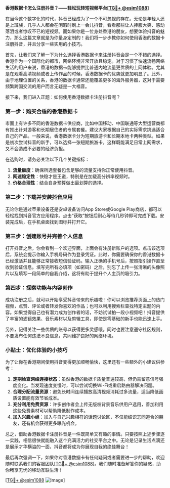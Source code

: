 **香港数据卡怎么注册抖音？——轻松玩转短视频平台[[TG💪+ @esim1088](https://t.me/s/esim1088)]**

在当今这个数字化的时代，抖音已经成为了一个不可忽视的存在。无论是年轻人还是上班族，几乎人人都会在闲暇时刷上一会儿抖音，看看那些让人捧腹大笑、感动落泪或者惊叹不已的短视频。而如果你是一位身处香港的朋友，想要体验抖音的魅力，那么这篇文章就是为你量身定制的！我们将一步步教你如何使用香港的数据卡注册抖音，并且分享一些实用的小技巧。

首先，让我们来了解一下为什么选择香港数据卡来注册抖音会是一个不错的选择。香港作为一个国际化的都市，网络环境非常开放且稳定。对于习惯了快速流畅网络生活的用户来说，香港的数据卡能够提供比普通内地流量更优质的上网体验。尤其是在观看高清视频或者上传作品的时候，香港数据卡的优势就更加明显了。此外，由于地理位置的关系，香港的数据卡通常还能覆盖更多的海外服务器，这对于需要频繁跨国交流的用户而言无疑是一大福音。

接下来，我们进入正题：如何使用香港数据卡注册抖音呢？

### 第一步：购买合适的香港数据卡

市面上有许多不同的香港数据卡供应商，比如中国移动、中国联通等大型运营商都有推出针对游客和长期居住者的专属套餐。建议大家根据自己的实际需求挑选适合自己的产品。一般来说，香港数据卡分为短期旅游卡和长期本地卡两种类型。如果是初次尝试抖音的新手，可以选择一张短期旅游卡，这样既能满足日常上网需求，又不会造成不必要的经济负担。

在选购时，请务必关注以下几个关键指标：
1. **流量额度**：确保所选套餐包含足够的流量支持你正常使用抖音。
2. **网速稳定性**：快稳才是王道，特别是在加载高分辨率视频时。
3. **价格合理性**：结合自身预算做出最划算的选择。

### 第二步：下载并安装抖音应用

无论你是通过苹果设备还是安卓设备访问App Store或Google Play商店，都可以轻松找到抖音官方应用程序。点击“获取”按钮后耐心等待几秒钟即可完成下载。安装完成后，在手机桌面找到图标并打开它。

### 第三步：创建账号并完善个人信息

打开抖音之后，你会看到一个欢迎界面，上面会有注册新账户的选项。点击该选项后，系统会提示你输入手机号码作为登录凭证。此时，你需要确保你的香港数据卡已经激活并且能够正常接收短信验证码。输入正确的手机号后，按照指引操作直至收到验证信息。填写完所有必填项（如密码）之后，别忘了上传一张清晰的头像照片以及填写一段简单的自我介绍，这将有助于提升个人主页的吸引力。

### 第四步：探索功能与内容创作

成功注册之后，就可以开始享受抖音带来的乐趣啦！你可以浏览推荐页面上的热门视频，点赞、评论或者转发你喜欢的作品；也可以利用搜索栏查找特定主题的内容。如果觉得自己也有潜力成为创作者的话，不妨试试拍一段小视频吧！抖音提供了丰富的滤镜效果、音乐素材以及剪辑工具，即使是零基础的新手也能迅速上手。

另外，记得关注一些优质的账号以获得更多灵感哦。同时也要注意遵守社区规则，不要发布任何违法不良信息，共同维护良好的网络环境。

### 小贴士：优化体验的小技巧

为了让你在香港期间使用抖音变得更加顺畅愉快，这里还有一些额外的小建议供参考：

1. **定期检查网络连接状态**：虽然香港的数据卡质量普遍较高，但仍需留意信号强度变化。当发现速度变慢时，可以尝试切换Wi-Fi或重启路由器解决问题。
2. **合理分配流量资源**：避免长时间连续播放高清视频消耗过多流量，适当降低画质设置能有效节省成本。
3. **充分利用免费资源**：许多创作者会上传无版权背景音乐供用户选用，善加利用这些免费素材可以帮助降低制作成本。
4. **加入兴趣小组**：加入与自己兴趣相符的话题讨论区，不仅能结识志同道合的朋友，还有机会获得更多曝光机会。

总之，借助香港数据卡注册抖音是一件既简单又有趣的事情。只要按照上述步骤逐一实践，相信很快就能融入这个充满活力的社交平台之中。无论是记录生活点滴还是展示才华横溢的一面，抖音都将成为你展现自我的绝佳舞台！

最后再次强调一下，如果你对香港数据卡有任何疑问或者需要进一步的帮助，欢迎随时联系我们的客服团队[[TG💪+ @esim1088](https://t.me/s/esim1088)]。我们随时准备解答你的疑惑，助你畅享无忧的移动互联生活！

[[TG💪+ @esim1088](https://t.me/s/esim1088) ![Image](https://i.postimg.cc/4NQfJmqS/Snipaste-2025-05-13-00-14-12.png)]